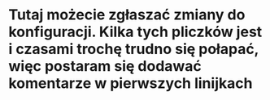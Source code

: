 # Tutaj możecie zgłaszać zmiany do konfiguracji. Kilka tych pliczków jest i czasami trochę trudno się połapać, więc postaram się dodawać komentarze w pierwszych linijkach

